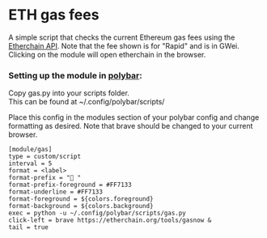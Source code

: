 # ETH gas fees
A simple script that checks the current Ethereum gas fees using the [Etherchain API](https://etherchain.org/api/gasnow). Note that the fee shown is for "Rapid" and is in GWei. Clicking on the module will open etherchain in the browser.


### Setting up the module in [polybar](https://github.com/polybar/polybar):
Copy gas.py into your scripts folder.  
This can be found at ~/.config/polybar/scripts/

Place this config in the modules section of your polybar config and change formatting as desired. Note that brave should be changed to your current browser.

```
[module/gas]
type = custom/script
interval = 5
format = <label>
format-prefix = " "
format-prefix-foreground = #FF7133
format-underline = #FF7133
format-foreground = ${colors.foreground}
format-background = ${colors.background}
exec = python -u ~/.config/polybar/scripts/gas.py
click-left = brave https://etherchain.org/tools/gasnow &
tail = true
```
